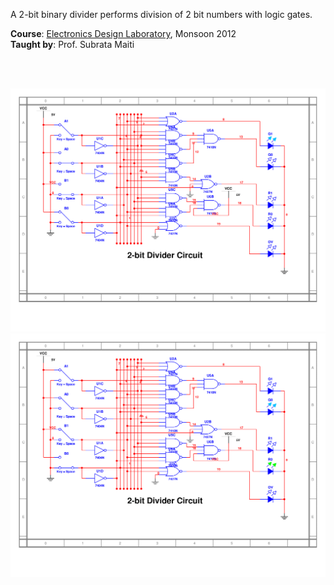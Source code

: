 A 2-bit binary divider performs division of 2 bit numbers with logic gates.

**Course**: [Electronics Design Laboratory], Monsoon 2012<br>
**Taught by**: Prof. Subrata Maiti

[Electronics Design Laboratory]: https://github.com/nitrece/electronics-design-laboratory

<br>
<br>

![](Results/03.%20Divide%2010%20by%2001.png)<br>
![](Results/05.%20Divide%2011%20by%2010.png)<br>
